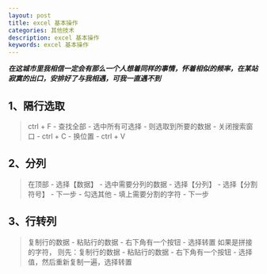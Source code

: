 ```yaml
---
layout: post
title: excel 基本操作
categories: 其他技术
description: excel 基本操作
keywords: excel 基本操作
---
```


***在这城市里我相信一定会有那么一个人想着同样的事情，怀着相似的频率，在某站寂寞的出口，安排好了与我相遇，可我一直遇不到***  

## 1、隔行选取
>ctrl + F - 查找全部 - 选中所有可选择 - 则选取到所要的数据 - 关闭搜索窗口 - ctrl + C - 换位置 - ctrl + V

## 2、分列
>在顶部 - 选择【数据】 - 选中需要分列的数据 - 选择【分列】 - 选择【分割符号】 - 下一步 - 勾选其他 - 填上需要分割的字符 - 下一步

## 3、行转列
>复制行的数据 - 粘贴行的数据 - 右下角有一个按钮 - 选择转置
如果是拼接的字符， 则先：复制行的数据 - 粘贴行的数据 - 右下角有一个按钮 - 选择值，然后重新复制一遍，选择转置





